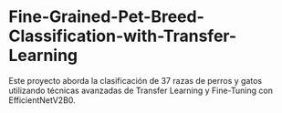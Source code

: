 # Fine-Grained-Pet-Breed-Classification-with-Transfer-Learning
Este proyecto aborda la clasificación de 37 razas de perros y gatos utilizando técnicas avanzadas de Transfer Learning y Fine-Tuning con EfficientNetV2B0.
